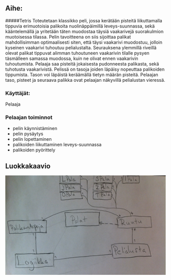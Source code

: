 ## Aihe:
#####Tetris 
Toteutetaan klassikko peli, jossa kerätään pisteitä liikuttamalla tippuvia erimuotoisia palikoita nuolinäppäimillä leveys-suunnassa, sekä kääntelemällä ja yritetään täten muodostaa täysiä vaakarivejä suorakulmion muotoisessa tilassa. Pelin tavoitteena on siis sijoittaa palikat mahdollisimman optimaalisesti siten, että täysi vaakarivi muodostuu, jolloin kyseinen vaakarivi tuhoutuu pelialustalta. Seurauksena ylemmillä riveillä olevat palikat tippuvat alimman tuhoutuneen vaakarivin tilalle pysyen täsmälleen samassa muodossa, kuin ne olivat ennen vaakarivin tuhoutumista. Pelaaja saa pisteitä jokaisesta pudonneesta palikasta, sekä tuhotusta vaakarivistä. Pelissä on tasoja joiden läpäisy nopeuttaa palikoiden tippumista. Tason voi läpäistä keräämällä tietyn määrän pisteitä. Pelaajan taso, pisteet ja seuraava palikka ovat pelaajan näkyvillä pelialustan vieressä.

### Käyttäjät:
Pelaaja

### Pelaajan toiminnot
* pelin käynnistäminen
* pelin pysäytys
* pelin lopettaminen
* palikoiden liikuttaminen leveys-suunnassa
* palikoiden pyörittely

## Luokkakaavio
![Luokkakaavio](/Documentation/Luokkakaavio.2.deadline.jpg "Luokkakaavio")
